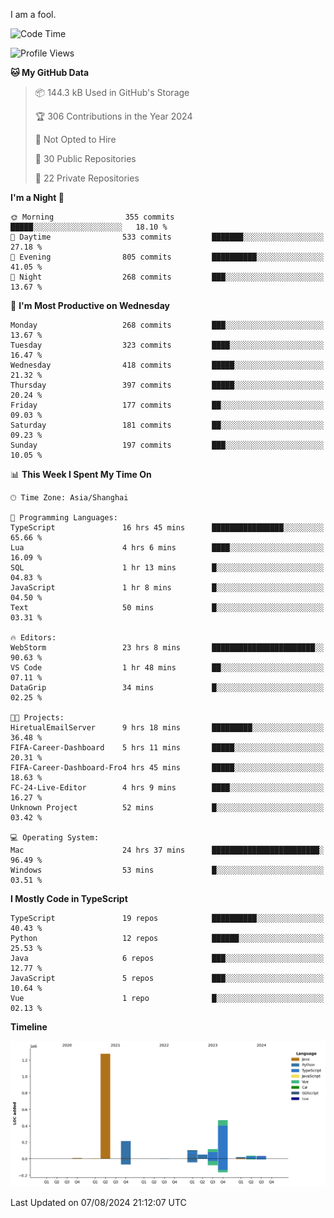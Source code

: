 I am a fool.

<!--START_SECTION:waka-->
![Code Time](http://img.shields.io/badge/Code%20Time-1%2C622%20hrs%202%20mins-blue)

![Profile Views](http://img.shields.io/badge/Profile%20Views-0-blue)

**🐱 My GitHub Data** 

> 📦 144.3 kB Used in GitHub's Storage 
 > 
> 🏆 306 Contributions in the Year 2024
 > 
> 🚫 Not Opted to Hire
 > 
> 📜 30 Public Repositories 
 > 
> 🔑 22 Private Repositories 
 > 
**I'm a Night 🦉** 

```text
🌞 Morning                355 commits         █████░░░░░░░░░░░░░░░░░░░░   18.10 % 
🌆 Daytime                533 commits         ███████░░░░░░░░░░░░░░░░░░   27.18 % 
🌃 Evening                805 commits         ██████████░░░░░░░░░░░░░░░   41.05 % 
🌙 Night                  268 commits         ███░░░░░░░░░░░░░░░░░░░░░░   13.67 % 
```
📅 **I'm Most Productive on Wednesday** 

```text
Monday                   268 commits         ███░░░░░░░░░░░░░░░░░░░░░░   13.67 % 
Tuesday                  323 commits         ████░░░░░░░░░░░░░░░░░░░░░   16.47 % 
Wednesday                418 commits         █████░░░░░░░░░░░░░░░░░░░░   21.32 % 
Thursday                 397 commits         █████░░░░░░░░░░░░░░░░░░░░   20.24 % 
Friday                   177 commits         ██░░░░░░░░░░░░░░░░░░░░░░░   09.03 % 
Saturday                 181 commits         ██░░░░░░░░░░░░░░░░░░░░░░░   09.23 % 
Sunday                   197 commits         ███░░░░░░░░░░░░░░░░░░░░░░   10.05 % 
```


📊 **This Week I Spent My Time On** 

```text
🕑︎ Time Zone: Asia/Shanghai

💬 Programming Languages: 
TypeScript               16 hrs 45 mins      ████████████████░░░░░░░░░   65.66 % 
Lua                      4 hrs 6 mins        ████░░░░░░░░░░░░░░░░░░░░░   16.09 % 
SQL                      1 hr 13 mins        █░░░░░░░░░░░░░░░░░░░░░░░░   04.83 % 
JavaScript               1 hr 8 mins         █░░░░░░░░░░░░░░░░░░░░░░░░   04.50 % 
Text                     50 mins             █░░░░░░░░░░░░░░░░░░░░░░░░   03.31 % 

🔥 Editors: 
WebStorm                 23 hrs 8 mins       ███████████████████████░░   90.63 % 
VS Code                  1 hr 48 mins        ██░░░░░░░░░░░░░░░░░░░░░░░   07.11 % 
DataGrip                 34 mins             █░░░░░░░░░░░░░░░░░░░░░░░░   02.25 % 

🐱‍💻 Projects: 
HiretualEmailServer      9 hrs 18 mins       █████████░░░░░░░░░░░░░░░░   36.48 % 
FIFA-Career-Dashboard    5 hrs 11 mins       █████░░░░░░░░░░░░░░░░░░░░   20.31 % 
FIFA-Career-Dashboard-Fro4 hrs 45 mins       █████░░░░░░░░░░░░░░░░░░░░   18.63 % 
FC-24-Live-Editor        4 hrs 9 mins        ████░░░░░░░░░░░░░░░░░░░░░   16.27 % 
Unknown Project          52 mins             █░░░░░░░░░░░░░░░░░░░░░░░░   03.42 % 

💻 Operating System: 
Mac                      24 hrs 37 mins      ████████████████████████░   96.49 % 
Windows                  53 mins             █░░░░░░░░░░░░░░░░░░░░░░░░   03.51 % 
```

**I Mostly Code in TypeScript** 

```text
TypeScript               19 repos            ██████████░░░░░░░░░░░░░░░   40.43 % 
Python                   12 repos            ██████░░░░░░░░░░░░░░░░░░░   25.53 % 
Java                     6 repos             ███░░░░░░░░░░░░░░░░░░░░░░   12.77 % 
JavaScript               5 repos             ███░░░░░░░░░░░░░░░░░░░░░░   10.64 % 
Vue                      1 repo              █░░░░░░░░░░░░░░░░░░░░░░░░   02.13 % 
```



**Timeline**

![Lines of Code chart](https://raw.githubusercontent.com/VeejaLiu/VeejaLiu/master/assets/bar_graph.png)


 Last Updated on 07/08/2024 21:12:07 UTC
<!--END_SECTION:waka-->
